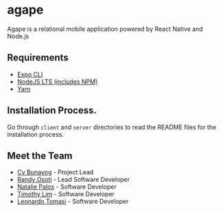 # agape
Agape is a relational mobile application powered by React Native and Node.js

## Requirements
* [Expo CLI](https://docs.expo.dev/get-started/installation/)
* [NodeJS LTS (includes NPM)](https://nodejs.org/en/download/)
* [Yarn](https://classic.yarnpkg.com/lang/en/docs/install/#mac-stable)

## Installation Process.
Go through `client` and `server` directories to read the README files for the installation process.

## Meet the Team
* [Cy Bunayog](https://github.com/cybunayog) - Project Lead
* [Randy Osoti](https://github.com/KenyanInAmerica) - Lead Software Developer
* [Natalie Palos](https://github.com/nxpalos) - Software Developer
* [Timothy Lim](https://github.com/timothylim17) - Software Developer
* [Leonardo Tomasi](https://github.com/leonardomtomasi) - Software Developer


